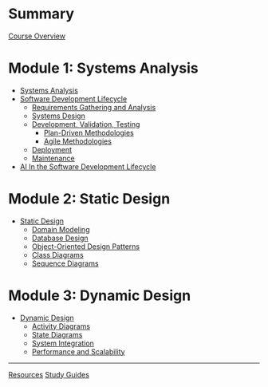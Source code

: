 # Summary

[Course Overview](./overview.md)

# Module 1: Systems Analysis

- [Systems Analysis](./module1/_overview.md)
- [Software Development Lifecycle](./module1/sdlc.md)
    - [Requirements Gathering and Analysis](./module1/requirements.md)
    - [Systems Design](./module1/systems_design.md)
    - [Development, Validation, Testing](./module1/development.md)
        - [Plan-Driven Methodologies](./module1/plan_driven_methodologies.md)
        - [Agile Methodologies]()
    - [Deployment]()
    - [Maintenance]()
- [AI In the Software Development Lifecycle]()

# Module 2: Static Design 
- [Static Design]()
    - [Domain Modeling]()
    - [Database Design]()
    - [Object-Oriented Design Patterns]()
    - [Class Diagrams]()
    - [Sequence Diagrams]()

# Module 3: Dynamic Design
- [Dynamic Design]()
    - [Activity Diagrams]()
    - [State Diagrams]()
    - [System Integration]()
    - [Performance and Scalability]()


---

[Resources](./resources.md)
[Study Guides]()
